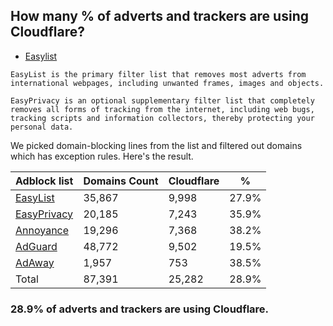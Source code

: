## How many % of adverts and trackers are using Cloudflare?


- [Easylist](https://web.archive.org/web/20210516110248/https://easylist.to/)
```
EasyList is the primary filter list that removes most adverts from international webpages, including unwanted frames, images and objects.

EasyPrivacy is an optional supplementary filter list that completely removes all forms of tracking from the internet, including web bugs, tracking scripts and information collectors, thereby protecting your personal data.
```


We picked domain-blocking lines from the list and filtered out domains which has exception rules.
Here's the result.


| Adblock list | Domains Count | Cloudflare | % |
| --- | --- | --- | --- |
| [EasyList](https://easylist.to/easylist/easylist.txt) | 35,867 | 9,998 | 27.9% |
| [EasyPrivacy](https://easylist.to/easylist/easyprivacy.txt) | 20,185 | 7,243 | 35.9% |
| [Annoyance](https://secure.fanboy.co.nz/fanboy-annoyance.txt) | 19,296 | 7,368 | 38.2% |
| [AdGuard](https://adguardteam.github.io/AdGuardSDNSFilter/Filters/filter.txt) | 48,772 | 9,502 | 19.5% |
| [AdAway](https://raw.githubusercontent.com/AdAway/adaway.github.io/master/hosts.txt) | 1,957 | 753 | 38.5% |
| Total | 87,391 | 25,282 | 28.9% |


### 28.9% of adverts and trackers are using Cloudflare.